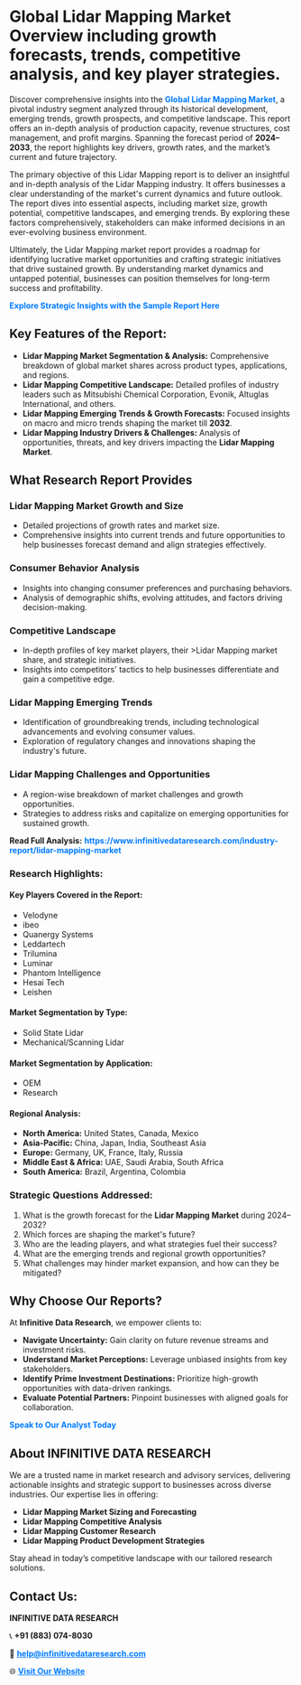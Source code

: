 <h1>Global Lidar Mapping Market Overview including growth forecasts, trends, competitive analysis, and key player strategies.</h1>
<p>
Discover comprehensive insights into the 
<a href="https://www.infinitivedataresearch.com/industry-report/lidar-mapping-market" rel="dofollow" style="color: #007BFF; text-decoration: none;"><strong>Global Lidar Mapping Market</strong></a>, a pivotal industry segment analyzed through its historical development, emerging trends, growth prospects, and competitive landscape. This report offers an in-depth analysis of production capacity, revenue structures, cost management, and profit margins. Spanning the forecast period of <strong>2024–2033</strong>, the report highlights key drivers, growth rates, and the market’s current and future trajectory.
</p>
<p>
The primary objective of this Lidar Mapping report is to deliver an insightful and in-depth analysis of the Lidar Mapping industry. It offers businesses a clear understanding of the market's current dynamics and future outlook. The report dives into essential aspects, including market size, growth potential, competitive landscapes, and emerging trends. By exploring these factors comprehensively, stakeholders can make informed decisions in an ever-evolving business environment.
</p>
<p>
Ultimately, the Lidar Mapping market report provides a roadmap for identifying lucrative market opportunities and crafting strategic initiatives that drive sustained growth. By understanding market dynamics and untapped potential, businesses can position themselves for long-term success and profitability.
</p>
<p>
<a href="https://www.infinitivedataresearch.com/request-sample/reportId=106285" style="color: #007BFF; text-decoration: none;"><strong>Explore Strategic Insights with the Sample Report Here</strong></a>
</p>

<h2>Key Features of the Report:</h2>
<ul>
<li><strong>Lidar Mapping Market Segmentation & Analysis:</strong> Comprehensive breakdown of global market shares across product types, applications, and regions.</li>
<li><strong>Lidar Mapping Competitive Landscape:</strong> Detailed profiles of industry leaders such as Mitsubishi Chemical Corporation, Evonik, Altuglas International, and others.</li>
<li><strong>Lidar Mapping Emerging Trends & Growth Forecasts:</strong> Focused insights on macro and micro trends shaping the market till <strong>2032</strong>.</li>
<li><strong>Lidar Mapping Industry Drivers & Challenges:</strong> Analysis of opportunities, threats, and key drivers impacting the <strong>Lidar Mapping Market</strong>.</li>
</ul>

<h2>What Research Report Provides</h2>
<h3>Lidar Mapping Market Growth and Size</h3>
<ul>
<li>Detailed projections of growth rates and market size.</li>
<li>Comprehensive insights into current trends and future opportunities to help businesses forecast demand and align strategies effectively.</li>
</ul>

<h3>Consumer Behavior Analysis</h3>
<ul>
<li>Insights into changing consumer preferences and purchasing behaviors.</li>
<li>Analysis of demographic shifts, evolving attitudes, and factors driving decision-making.</li>
</ul>

<h3>Competitive Landscape</h3>
<ul>
<li>In-depth profiles of key market players, their >Lidar Mapping market share, and strategic initiatives.</li>
<li>Insights into competitors' tactics to help businesses differentiate and gain a competitive edge.</li>
</ul>

<h3>Lidar Mapping Emerging Trends</h3>
<ul>
<li>Identification of groundbreaking trends, including technological advancements and evolving consumer values.</li>
<li>Exploration of regulatory changes and innovations shaping the industry's future.</li>
</ul>

<h3>Lidar Mapping Challenges and Opportunities</h3>
<ul>
<li>A region-wise breakdown of market challenges and growth opportunities.</li>
<li>Strategies to address risks and capitalize on emerging opportunities for sustained growth.</li>
</ul>
<p><strong>Read Full Analysis:</strong> <a href="https://www.infinitivedataresearch.com/industry-report/lidar-mapping-market" rel="dofollow" style="color: #007BFF; text-decoration: none;"><strong>https://www.infinitivedataresearch.com/industry-report/lidar-mapping-market</strong></a></p>
<h3>Research Highlights:</h3>
<h4>Key Players Covered in the Report:</h4>
<ul><li>Velodyne</li><li>ibeo</li><li>Quanergy Systems</li><li>Leddartech</li><li>Trilumina</li><li>Luminar</li><li>Phantom Intelligence</li><li>Hesai Tech</li><li>Leishen</li></ul>
<h4>Market Segmentation by Type:</h4>
<ul><li>Solid State Lidar</li><li>Mechanical/Scanning Lidar</li></ul>
<h4>Market Segmentation by Application:</h4>
<ul><li>OEM</li><li>Research</li></ul>

<h4>Regional Analysis:</h4>
<ul>
<li><strong>North America:</strong> United States, Canada, Mexico</li>
<li><strong>Asia-Pacific:</strong> China, Japan, India, Southeast Asia</li>
<li><strong>Europe:</strong> Germany, UK, France, Italy, Russia</li>
<li><strong>Middle East & Africa:</strong> UAE, Saudi Arabia, South Africa</li>
<li><strong>South America:</strong> Brazil, Argentina, Colombia</li>
</ul>

<h3>Strategic Questions Addressed:</h3>
<ol>
<li>What is the growth forecast for the <strong>Lidar Mapping Market</strong> during 2024–2032?</li>
<li>Which forces are shaping the market's future?</li>
<li>Who are the leading players, and what strategies fuel their success?</li>
<li>What are the emerging trends and regional growth opportunities?</li>
<li>What challenges may hinder market expansion, and how can they be mitigated?</li>
</ol>

<h2>Why Choose Our Reports?</h2>
<p>At <strong>Infinitive Data Research</strong>, we empower clients to:</p>
<ul>
<li><strong>Navigate Uncertainty:</strong> Gain clarity on future revenue streams and investment risks.</li>
<li><strong>Understand Market Perceptions:</strong> Leverage unbiased insights from key stakeholders.</li>
<li><strong>Identify Prime Investment Destinations:</strong> Prioritize high-growth opportunities with data-driven rankings.</li>
<li><strong>Evaluate Potential Partners:</strong> Pinpoint businesses with aligned goals for collaboration.</li>
</ul>
<p><a href="https://www.infinitivedataresearch.com/industry-report/lidar-mapping-market" rel="dofollow" style="color: #007BFF; text-decoration: none;"><strong>Speak to Our Analyst Today</strong></a></p>

<h2>About INFINITIVE DATA RESEARCH</h2>
<p>We are a trusted name in market research and advisory services, delivering actionable insights and strategic support to businesses across diverse industries. Our expertise lies in offering:</p>
<ul>
<li><strong>Lidar Mapping Market Sizing and Forecasting</strong></li>
<li><strong>Lidar Mapping Competitive Analysis</strong></li>
<li><strong>Lidar Mapping Customer Research</strong></li>
<li><strong>Lidar Mapping Product Development Strategies</strong></li>
</ul>
<p>Stay ahead in today’s competitive landscape with our tailored research solutions.</p>

<h2>Contact Us:</h2>
<p><strong>INFINITIVE DATA RESEARCH</strong></p>
<p>📞 <strong>+91 (883) 074-8030</strong></p>
<p>📧 <strong><a href="mailto:help@infinitivedataresearch.com" style="color: #007BFF;">help@infinitivedataresearch.com</a></strong></p>
<p>🌐 <strong><a href="https://www.infinitivedataresearch.com" rel="dofollow" style="color: #007BFF;">Visit Our Website</a></strong></p>